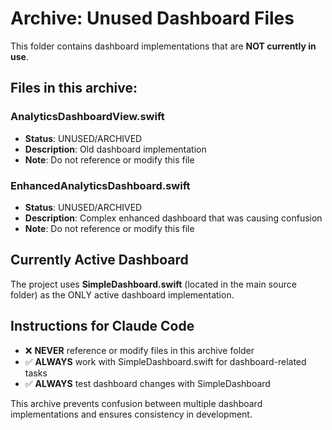 # Archive: Unused Dashboard Files

This folder contains dashboard implementations that are **NOT currently in use**.

## Files in this archive:

### AnalyticsDashboardView.swift
- **Status**: UNUSED/ARCHIVED
- **Description**: Old dashboard implementation
- **Note**: Do not reference or modify this file

### EnhancedAnalyticsDashboard.swift  
- **Status**: UNUSED/ARCHIVED
- **Description**: Complex enhanced dashboard that was causing confusion
- **Note**: Do not reference or modify this file

## Currently Active Dashboard

The project uses **SimpleDashboard.swift** (located in the main source folder) as the ONLY active dashboard implementation.

## Instructions for Claude Code

- ❌ **NEVER** reference or modify files in this archive folder
- ✅ **ALWAYS** work with SimpleDashboard.swift for dashboard-related tasks
- ✅ **ALWAYS** test dashboard changes with SimpleDashboard

This archive prevents confusion between multiple dashboard implementations and ensures consistency in development.